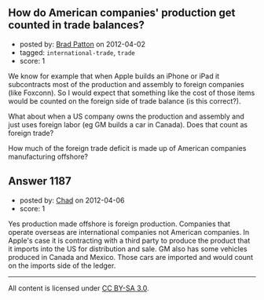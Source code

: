 ## How do American companies' production get counted in trade balances?

- posted by: [Brad Patton](https://stackexchange.com/users/-1/829-brad-patton) on 2012-04-02
- tagged: `international-trade`, `trade`
- score: 1

We know for example that when Apple builds an iPhone or iPad it subcontracts most of the production and assembly to foreign companies (like Foxconn). So I would expect that something like the cost of those items would be counted on the foreign side of trade balance (is this correct?). 

What about when a US company owns the production and assembly and just uses foreign labor (eg GM builds a car in Canada). Does that count as foreign trade? 

How much of the foreign trade deficit is made up of American companies manufacturing offshore?


## Answer 1187

- posted by: [Chad](https://stackexchange.com/users/-1/133-chad) on 2012-04-06
- score: 1

Yes production made offshore is foreign production. Companies that operate overseas are international companies not American companies.  In Apple's case it is contracting with a third party to produce the product that it imports into the US for distribution and sale.  GM also has some vehicles produced in Canada and Mexico. Those cars are imported and would count on the imports side of the ledger.  



---

All content is licensed under [CC BY-SA 3.0](https://creativecommons.org/licenses/by-sa/3.0/).
